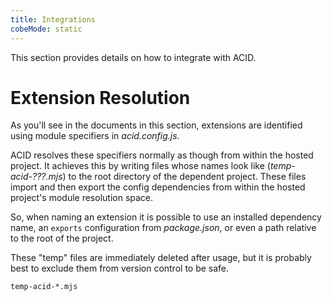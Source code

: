 ```yaml
---
title: Integrations
cobeMode: static
---
```



This section provides details on how to integrate with ACID.


# Extension Resolution

As you'll see in the documents in this section, extensions are identified using module specifiers in *acid.config.js*.

ACID resolves these specifiers normally as though from within the hosted project. It achieves this by writing files whose names look like (*temp-acid-???.mjs*) to the root directory of the dependent project.  These files import and then export the config dependencies from within the hosted project's module resolution space.

So, when naming an extension it is possible to use an installed dependency name, an `exports` configuration from *package.json*, or even a path relative to the root of the project.

These "temp" files are immediately deleted after usage, but it is probably best to exclude them from version control to be safe.

``` label=".gitignore"
temp-acid-*.mjs
```
